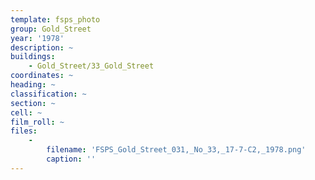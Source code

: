 ```yaml
---
template: fsps_photo
group: Gold_Street
year: '1978'
description: ~
buildings:
    - Gold_Street/33_Gold_Street
coordinates: ~
heading: ~
classification: ~
section: ~
cell: ~
film_roll: ~
files:
    -
        filename: 'FSPS_Gold_Street_031,_No_33,_17-7-C2,_1978.png'
        caption: ''
---
```

